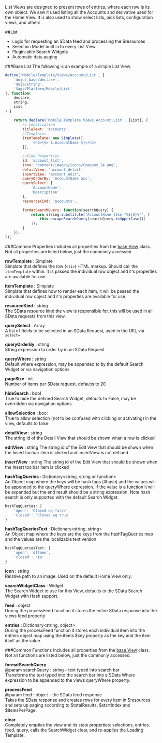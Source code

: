 List Views are designed to present rows of entries, where each row is its own object. We saw it used listing all the Accounts and derivative used for the Home View. It is also used to show select lists, pick lists, configuration views, and others.

##List
* Logic for requesting an SData feed and processing the $resources   
* Selection Model built in to every List View   
* Plugin-able Search Widgets   
* Automatic data paging

###Base List
The following is an example of a simple List View:
```javascript
define('Mobile/Template/Views/Account/List', [
    'dojo/_base/declare',
    'dojo/string',
    'Sage/Platform/Mobile/List'
], function(
    declare,
    string,
    List
) {

    return declare('Mobile.Template.Views.Account.List', [List], {
        // Localization
        titleText: 'Accounts',
        //Templates
        itemTemplate: new Simplate([
            '<h3>{%= $.AccountName %}</h3>'
        ]),

        //View Properties
        id: 'account_list',
        icon: 'content/images/icons/Company_24.png',
        detailView: 'account_detail',
        insertView: 'account_edit',
        queryOrderBy: 'AccountName asc',
        querySelect: [
            'AccountName',
            'Description'
        ],
        resourceKind: 'accounts',

        formatSearchQuery: function(searchQuery) {
            return string.substitute('AccountName like "%${0}%"', [
                this.escapeSearchQuery(searchQuery.toUpperCase())
            ]);
        }
    });
});
```

###Common Properties
Includes all properties from the [base View](https://github.com/Sage/argos-template/wiki/Views) class. Not all properties are listed below, just the commonly accessed.

**rowTemplate** : Simplate   
Simplate that defines the row (`<li>`) HTML markup. Should call the `itemTemplate` within. It is passed the individual row object and it's properties are available for  use.

**itemTemplate** : Simplate   
Simplate that defines how to render each item, it will be passed the individual row object and it's properties are available for use.

**resourceKind** : string    
The SData resource kind the view is responsible for, this will be used in all SData requests from this view.

**querySelect** : Array<string>   
A list of fields to be selected in an SData Request, used in the URL via `select=`

**queryOrderBy** : string   
String expression to order by in an SData Request

**queryWhere** : string   
Default where expression, may be appended to by the default Search Widget or via navigation options

**pageSize** : int   
Number of items per SData request, defaults to 20

**hideSearch** : bool   
True to hide the defined Search Widget, defaults to False, may be overridden via navigation options

 **allowSelection** : bool   
True to allow selection (not to be confused with clicking or activating) in the view, defaults to false

**detailView** : string   
The string id of the Detail View that should be shown when a row is clicked

**editView** : string
The string id of the Edit View that should be shown when the Insert toolbar item is clicked and insertView is not defined

**insertView** : string
The string id of the Edit View that should be shown when the Insert toolbar item is clicked

**hashTagQueries** : Dictionary<string, string or function>   
An Object map where the keys will be hash tags (#hash) and the values will be appended to the queryWhere expression. If the value is a function it will be expanded but the end result should be a string expression. Note hash search is only supported with the default Search Widget.
```javascript
hashTagQueries: {
    'open': 'Closed eq false',
    'closed': 'Closed eq true'
}
```

**hashTagQueriesText** : Dictionary<string, string>   
An Object map where the keys are the keys from the hashTagQueries map and the values are the localizable text version
```javascript
hashTagQueriesText: {
    'open': 'öffnen',
    'closed': 'zu'
}
```

**icon** : string   
Relative path to an image. Used on the default Home View only.

**searchWidgetClass** : Widget   
The Search Widget to use for this View, defaults to the SData Search Widget with Hash support.

**feed** : object   
During the processFeed function it stores the entire SData response into the views feed property

**entries** : Dictionary<string, object>    
During the processFeed function it stores each individual item into the entries object map using the items $key property as the key and the item itself as the value.

###Common Functions
Includes all properties from the [base View](https://github.com/Sage/argos-template/wiki/Views) class. Not all functions are listed below, just the commonly accessed.

**formatSearchQuery**   
@param searchQuery : string - text typed into search bar    
Transforms the text typed into the search bar into a SData Where expression to be appended to the views queryWhere property.

**processFeed**   
@param feed : object - the SData feed response   
Takes the SData response and creates rows for every item in $resources and sets up paging according to $totalResults, $startIndex and $itemsPerPage.

**clear**   
Completely empties the view and its state properties: selections, entries, feed, query, calls the SearchWidget clear, and re-applies the Loading Template.